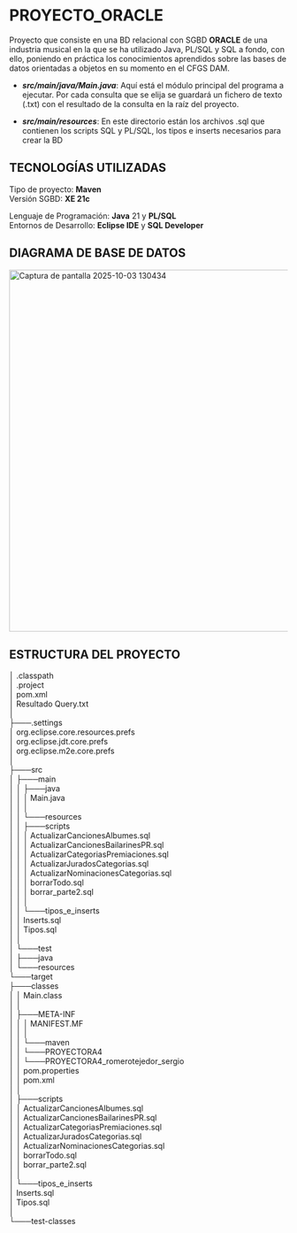 # PROYECTO_ORACLE
Proyecto que consiste en una BD relacional con SGBD **ORACLE** de una industria musical en la que se ha utilizado Java, PL/SQL y SQL a fondo, con ello, poniendo en práctica los conocimientos aprendidos sobre las bases de datos orientadas a objetos en su momento en el CFGS DAM.

- **_src/main/java/Main.java_**: Aquí está el módulo principal del programa a ejecutar. Por cada consulta que se elija se guardará un fichero de texto (.txt) con el resultado de la consulta en la raíz del proyecto.
  
- **_src/main/resources_**: En este directorio están los archivos .sql que contienen los scripts SQL y PL/SQL, los tipos e inserts necesarios para crear la BD

## TECNOLOGÍAS UTILIZADAS
Tipo de proyecto: **Maven**  
Versión SGBD: **XE 21c**  

Lenguaje de Programación: **Java** 21 y **PL/SQL**  
Entornos de Desarrollo: **Eclipse IDE** y **SQL Developer**

## DIAGRAMA DE BASE DE DATOS
<img width="1057" height="654" alt="Captura de pantalla 2025-10-03 130434" src="https://github.com/user-attachments/assets/04e4c4f0-bae6-42c2-8976-607cc33ef81c" />

## ESTRUCTURA DEL PROYECTO
│   .classpath  
│   .project  
│   pom.xml  
│   Resultado Query.txt  
│  
├───.settings  
│       org.eclipse.core.resources.prefs  
│       org.eclipse.jdt.core.prefs  
│       org.eclipse.m2e.core.prefs  
│  
├───src  
│   ├───main  
│   │   ├───java  
│   │   │       Main.java  
│   │   │  
│   │   └───resources  
│   │       ├───scripts  
│   │       │       ActualizarCancionesAlbumes.sql  
│   │       │       ActualizarCancionesBailarinesPR.sql  
│   │       │       ActualizarCategoriasPremiaciones.sql  
│   │       │       ActualizarJuradosCategorias.sql  
│   │       │       ActualizarNominacionesCategorias.sql  
│   │       │       borrarTodo.sql  
│   │       │       borrar_parte2.sql  
│   │       │  
│   │       └───tipos_e_inserts  
│   │               Inserts.sql  
│   │               Tipos.sql  
│   │  
│   └───test  
│       ├───java  
│       └───resources  
└───target  
    ├───classes  
    │   │   Main.class  
    │   │  
    │   ├───META-INF  
    │   │   │   MANIFEST.MF  
    │   │   │  
    │   │   └───maven  
    │   │       └───PROYECTORA4  
    │   │           └───PROYECTORA4_romerotejedor_sergio  
    │   │                   pom.properties  
    │   │                   pom.xml  
    │   │  
    │   ├───scripts  
    │   │       ActualizarCancionesAlbumes.sql  
    │   │       ActualizarCancionesBailarinesPR.sql  
    │   │       ActualizarCategoriasPremiaciones.sql  
    │   │       ActualizarJuradosCategorias.sql  
    │   │       ActualizarNominacionesCategorias.sql  
    │   │       borrarTodo.sql  
    │   │       borrar_parte2.sql  
    │   │  
    │   └───tipos_e_inserts  
    │           Inserts.sql  
    │           Tipos.sql  
    │  
    └───test-classes  
